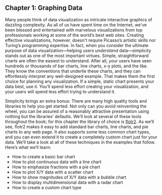 ## Chapter 1: Graphing Data

Many people think of data visualization as intricate interactive graphics of dazzling complexity. As all of us have spent time on the Internet, we've been blessed and entertained with marvelous visualizations from top  professionals working at some of the world’s best web sites. Creating effective visualizations, however, doesn't require Picasso’s artistic skills nor Turing’s programming expertise. In fact, when you consider the ultimate purpose of data visualization—helping users _understand_ data—simplicity stands out as one of the most important virtues. Simple, straightforward charts are often the easiest to understand. After all, your users have seen hundreds or thousands of bar charts, line charts, x-y plots, and the like. They know the conventions that underlie these charts, and they can effortlessly interpret any well-designed example. That makes them the first choice for planning any visualization. If a simple, static chart presents your data best, use it. You’ll spend less effort creating your visualization, and your users will spend less effort trying to understand it.
Simplicity brings an extra bonus: There are many high quality tools and libraries to help you get started. Not only can you avoid reinventing the wheel, you can be assured of a reasonably attractive presentation using nothing but the libraries’ defaults. We’ll look at several of these tools throughout the book; for this chapter the library of choice is [flotr2](www.humblesoftware.com/flotr2/). As we’ll see, flotr2 makes it easy to add standard bar charts, line charts, and pie charts to any web page. It also supports some less common chart types, and you can even extend it to create a completely custom chart just for your data. We’ll take a look at all of these techniques in the examples that follow. Here’s what we’ll learn:
* How to create a basic bar chart* How to plot continuous data with a line chart* How to emphasize fractions with a pie chart* How to plot X/Y data with a scatter chart* How to show magnitudes of X/Y data with a bubble chart* How to display multidimensional data with a radar chart* How to create a custom chart type